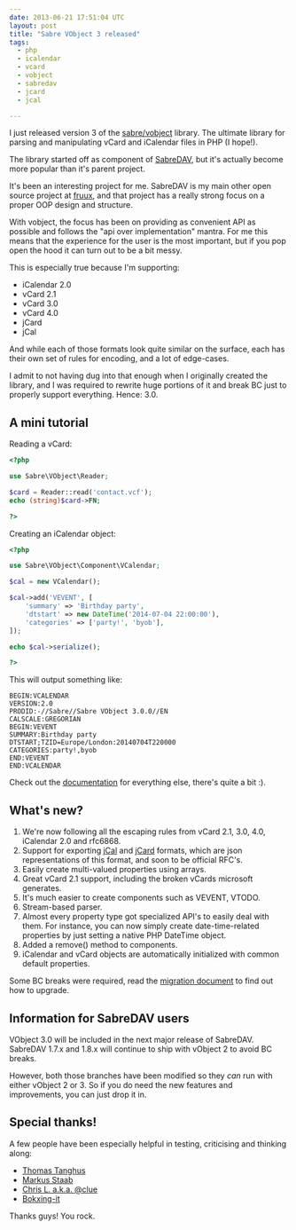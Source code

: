 ```yaml
---
date: 2013-06-21 17:51:04 UTC
layout: post
title: "Sabre VObject 3 released"
tags:
  - php
  - icalendar
  - vcard
  - vobject
  - sabredav
  - jcard
  - jcal

---
```


I just released version 3 of the [sabre/vobject][11] library. The ultimate library
for parsing and manipulating vCard and iCalendar files in PHP (I hope!).

The library started off as component of [SabreDAV][1], but it's actually become
more popular than it's parent project.

It's been an interesting project for me. SabreDAV is my main other open source
project at [fruux][10], and that project has a really strong focus on a proper OOP design and
structure.

With vobject, the focus has been on providing as convenient API as possible
and follows the "api over implementation" mantra. For me this means that the
experience for the user is the most important, but if you pop open the hood
it can turn out to be a bit messy.

This is especially true because I'm supporting:

  * iCalendar 2.0
  * vCard 2.1
  * vCard 3.0
  * vCard 4.0
  * jCard
  * jCal

And while each of those formats look quite similar on the surface, each
has their own set of rules for encoding, and a lot of edge-cases.

I admit to not having dug into that enough when I originally created the
library, and I was required to rewrite huge portions of it and break BC just
to properly support everything. Hence: 3.0.

A mini tutorial
---------------

Reading a vCard:

```php
<?php

use Sabre\VObject\Reader;

$card = Reader::read('contact.vcf');
echo (string)$card->FN;

?>
```

Creating an iCalendar object:

```php
<?php

use Sabre\VObject\Component\VCalendar;

$cal = new VCalendar();

$cal->add('VEVENT', [
    'summary' => 'Birthday party',
    'dtstart' => new DateTime('2014-07-04 22:00:00'),
    'categories' => ['party!', 'byob'],
]);

echo $cal->serialize();

?>
```

This will output something like:

```
BEGIN:VCALENDAR
VERSION:2.0
PRODID:-//Sabre//Sabre VObject 3.0.0//EN
CALSCALE:GREGORIAN
BEGIN:VEVENT
SUMMARY:Birthday party
DTSTART;TZID=Europe/London:20140704T220000
CATEGORIES:party!,byob
END:VEVENT
END:VCALENDAR
```

Check out the [documentation][2] for everything else, there's quite a bit :).

What's new?
-----------

1. We're now following all the escaping rules from vCard 2.1, 3.0, 4.0,
   iCalendar 2.0 and rfc6868.
2. Support for exporting [jCal][3] and [jCard][4] formats, which are json
   representations of this format, and soon to be official RFC's.
2. Easily create multi-valued properties using arrays.
3. Great vCard 2.1 support, including the broken vCards microsoft generates.
4. It's much easier to create components such as VEVENT, VTODO.
4. Stream-based parser.
5. Almost every property type got specialized API's to easily deal with them.
   For instance, you can now simply create date-time-related properties by
   just setting a native PHP DateTime object.
6. Added a remove() method to components.
7. iCalendar and vCard objects are automatically initialized with common
   default properties.

Some BC breaks were required, read the [migration document][5] to find out how
to upgrade.

Information for SabreDAV users
------------------------------

VObject 3.0 will be included in the next major release of SabreDAV. SabreDAV
1.7.x and 1.8.x will continue to ship with vObject 2 to avoid BC breaks.

However, both those branches have been modified so they _can_ run with either
vObject 2 or 3. So if you do need the new features and improvements, you
can just drop it in.

Special thanks!
---------------

A few people have been especially helpful in testing, criticising and thinking
along:

* [Thomas Tanghus][6]
* [Markus Staab][7]
* [Chris L. a.k.a. @clue][8]
* [Bokxing-it][9]

Thanks guys! You rock.

[1]: http://sabre.io/
[2]: http://sabre.io/vobject/usage/
[3]: http://tools.ietf.org/html/draft-ietf-jcardcal-jcard-03
[4]: http://tools.ietf.org/html/draft-ietf-jcardcal-jcal-04
[5]: https://github.com/fruux/sabre-vobject/blob/master/doc/MigratingFrom2to3.md
[6]: http://tanghus.net/
[7]: https://github.com/staabm
[8]: https://github.com/clue
[9]: http://www.bokxing-it.nl/
[10]: https://fruux.com/opensource/
[11]: http://sabre.io/vobject/
